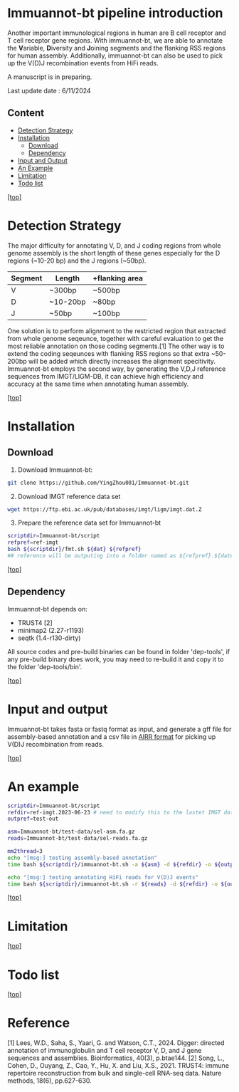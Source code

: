 # Immuannot-bt pipeline introduction

Another important immunological regions in human are B cell receptor and T cell
receptor gene regions. With immuannot-bt, we are able to annotate the **V**ariable, 
**D**iversity and **J**oining segments and the flanking RSS regions for human assembly. 
Additionally, immuannot-bt can also be used to pick up the V(D)J recombination 
events from HiFi reads.


A manuscript is in preparing.

Last update date : 6/11/2024

Content
--------

- [Detection Strategy](#detection-strategy)
- [Installation](#installation)
    - [Download](#download)
    - [Dependency](#dependency)
- [Input and Output](#input-and-output)
- [An Example](#an-example)
- [Limitation](#limitation)
- [Todo list](#todo-list)

[\[top\]](#content)

# Detection Strategy

The major difficulty for annotating V, D, and J coding regions from whole genome
assembly is the short length of these genes especially for the D regions (~10-20 bp) 
and the J regions (~50bp).

| Segment | Length | +flanking area |
| --- | --- | --- |
| V | ~300bp | ~500bp |
| D | ~10-20bp | ~80bp |
| J | ~50bp | ~100bp |

One solution is to perform alignment to the restricted region that extracted
from whole genome seqeunce, together with careful evaluation to get the most
reliable annotation on those coding segments.[1]
The other way is to extend the coding seqeunces with flanking RSS regions so
that extra ~50-200bp will be added which directly increases the alignment
specitivity.
Immuannot-bt employs the second way, by generating the V,D,J reference
sequences from IMGT/LIGM-DB, it can achieve high efficiency and accuracy at the
same time when annotating human assembly.

[\[top\]](#content)

# Installation

## Download

1) Download Immuannot-bt:

```bash
git clone https://github.com/YingZhou001/Immuannot-bt.git
```

2) Download IMGT reference data set

```bash
wget https://ftp.ebi.ac.uk/pub/databases/imgt/ligm/imgt.dat.Z
```

3) Prepare the reference data set for Immuannot-bt

```bash
scriptdir=Immuannot-bt/script
refpref=ref-imgt
bash ${scriptdir}/fmt.sh ${dat} ${refpref}
## reference will be outputing into a folder named as ${refpref}.${date}
```

[\[top\]](#content)

## Dependency

Immuannot-bt depends on:

* TRUST4 [2]
* minimap2 (2.27-r1193) 
* seqtk (1.4-r130-dirty)

All source codes and pre-build binaries can be found in folder 'dep-tools', 
if any pre-build binary does work, you may need to re-build it
and copy it to the folder 'dep-tools/bin'.

[\[top\]](#content)

# Input and output

Immuannot-bt takes fasta or fastq format as input, and generate a gff file for
assembly-based annotation and a csv file in [AIRR format](https://docs.airr-community.org/en/v1.3.1/datarep/rearrangements.html#) for picking up V(D)J recombination from reads.

[\[top\]](#content)

# An example

```bash
scriptdir=Immuannot-bt/script
refdir=ref-imgt.2023-06-23 # need to modify this to the lastet IMGT database
outpref=test-out

asm=Immuannot-bt/test-data/sel-asm.fa.gz
reads=Immuannot-bt/test-data/sel-reads.fa.gz

mm2thread=3
echo "[msg:] testing assembly-based annotation"
time bash ${scriptdir}/immuannot-bt.sh -a ${asm} -d ${refdir} -o ${outpref} -t ${mm2thread}

echo "[msg:] testing annotating HiFi reads for V(D)J events"
time bash ${scriptdir}/immuannot-bt.sh -r ${reads} -d ${refdir} -o ${outpref} -t ${mm2thread}
```

[\[top\]](#content)

# Limitation

[\[top\]](#content)

# Todo list

[\[top\]](#content)

# Reference

[1] Lees, W.D., Saha, S., Yaari, G. and Watson, C.T., 2024. Digger: directed annotation of immunoglobulin and T cell receptor V, D, and J gene sequences and assemblies. Bioinformatics, 40(3), p.btae144.
[2] Song, L., Cohen, D., Ouyang, Z., Cao, Y., Hu, X. and Liu, X.S., 2021. TRUST4: immune repertoire reconstruction from bulk and single-cell RNA-seq data. Nature methods, 18(6), pp.627-630.
